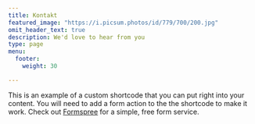 ```yaml
---
title: Kontakt
featured_image: "https://i.picsum.photos/id/779/700/200.jpg"
omit_header_text: true
description: We'd love to hear from you
type: page
menu:
  footer:
    weight: 30

---
```


This is an example of a custom shortcode that you can put right into your content. You will need to add a form action to the the shortcode to make it work. Check out [Formspree](https://formspree.io/) for a simple, free form service. 
